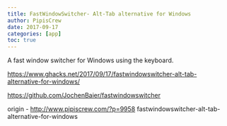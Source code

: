 ```yaml
---
title: FastWindowSwitcher- Alt-Tab alternative for Windows
author: PipisCrew
date: 2017-09-17
categories: [app]
toc: true
---
```


A fast window switcher for Windows using the keyboard.

https://www.ghacks.net/2017/09/17/fastwindowswitcher-alt-tab-alternative-for-windows/

https://github.com/JochenBaier/fastwindowswitcher

origin - http://www.pipiscrew.com/?p=9958 fastwindowswitcher-alt-tab-alternative-for-windows
